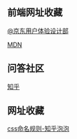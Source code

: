 ## 前端网址收藏
[@京东用户体验设计部](http://aotu.io)

[MDN](https://developer.mozilla.org/zh-CN/)
## 问答社区

[知乎](http://zhihu.com)

## 网址收藏

[css命名规则-知乎泡泡](https://www.zhihu.com/question/54962942/answer/142062359)




